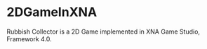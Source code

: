 2DGameInXNA
===========

Rubbish Collector is a 2D Game implemented in XNA Game Studio, Framework 4.0.
